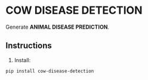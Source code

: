 # COW DISEASE DETECTION

Generate **ANIMAL DISEASE PREDICTION**.

## Instructions

1. Install:

```
pip install cow-disease-detection
```

[comment]: <> (2. Generate an aesthetic ASCII visual:)

[comment]: <> (```python)

[comment]: <> (from aesthetic_ascii import synthesize)

[comment]: <> (# initialize drive object &#40;to generate visuals&#41;)

[comment]: <> (drive = synthesize.Drive&#40;&#41;)

[comment]: <> (# generate a ASCII visual &#40;dark_mode optional&#41;)

[comment]: <> (drive.generate&#40;dark_mode=True&#41;)

[comment]: <> (# save to png)

[comment]: <> (drive.to_png&#40;'aesthetic.png'&#41;)

[comment]: <> (```)

[comment]: <> (3. Ride the space skyway home to 80s Miami)